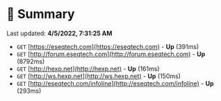 # 📖 Summary
Last updated: **4/5/2022, 7:31:25 AM**

- `GET` [https://eseqtech.com](https://eseqtech.com) - **Up** (391ms)
- `GET` [http://forum.eseqtech.com](http://forum.eseqtech.com) - **Up** (8792ms)
- `GET` [http://hexp.net](http://hexp.net) - **Up** (161ms)
- `GET` [http://ws.hexp.net](http://ws.hexp.net) - **Up** (150ms)
- `GET` [http://eseqtech.com/infoline](http://eseqtech.com/infoline) - **Up** (293ms)
